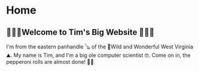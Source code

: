 # Home

## 💯🔥🤠Welcome to Tim's Big Website 🤠🔥💯

I'm from the eastern panhandle 🪕 of the 🌷Wild and Wonderful West Virginia ⛰. My name is Tim, and I'm a big ole computer scientist 🤓.  Come on in, the pepperoni rolls are almost done! 👨‍🍳

